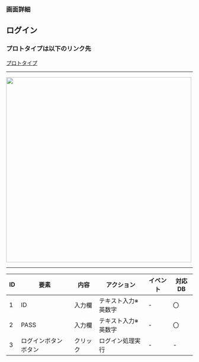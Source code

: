 ### 画面詳細
## ログイン
### プロトタイプは以下のリンク先
[プロトタイプ](https://www.figma.com/file/1qrEKi7iktAY3U27hFIezf/Untitled?node-id=0%3A1)
*****
<img src="./img/toppage.png" width="500">



*****



| ID | 要素 | 内容 | アクション | イベント | 対応DB |
|----|------|------|-----------|----------|--------|
|1 |ID|入力欄|テキスト入力※英数字|- |〇 |
|2 |PASS|入力欄|テキスト入力※英数字|- |〇 |
|3 |ログインボタンボタン|クリック|ログイン処理実行|- |- |
